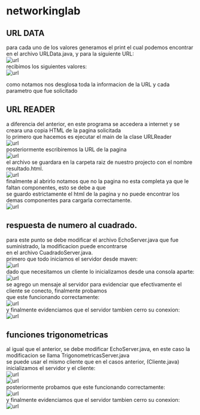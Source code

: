 # networkinglab
## URL DATA
para cada uno de los valores generamos el print el cual podemos encontrar en el archivo URLData.java, y para la siguiente URL:  
![url](imagenes/url.PNG)  
recibimos los siguientes valores:  
![url](imagenes/results.PNG)  

como notamos nos desglosa toda la informacion de la URL y cada parametro que fue solicitado

## URL READER	
a diferencia del anterior, en este programa se accedera a internet y se creara una copia HTML de la pagina solicitada  
lo primero que hacemos es ejecutar el main de la clase URLReader  
![url](imagenes/readerexec.JPG)  
posteriormente escribiremos la URL de la pagina  
![url](imagenes/readerurl.JPG)  
el archivo se guardara en la carpeta raiz de nuestro projecto con el nombre resultado.html.  
![url](imagenes/readersave.JPG)  
finalmente al abrirlo notamos que no la pagina no esta completa ya que le faltan componentes, esto se debe a que  
se guardo estrictamente el html de la pagina y no puede encontrar los demas componentes para cargarla correctamente.   
![url](imagenes/readerresult.JPG)  

## respuesta de numero al cuadrado.
para este punto se debe modificar el archivo EchoServer.java que fue suministrado, la modificacion puede encontrarse  
en el archivo CuadradoServer.java.  
primero que todo iniciamos el servidor desde maven:  
![url](imagenes/cuadradoserver.JPG)  
dado que necesitamos un cliente lo inicializamos desde una consola aparte:  
![url](imagenes/cuadradocliente.JPG)  
se agrego un mensaje al servidor para evidenciar que efectivamente el cliente se conecto, finalmente probamos  
que este funcionando correctamente:  
![url](imagenes/cuadradoresult.JPG)  
y finalmente evidenciamos que el servidor tambien cerro su conexion:  
![url](imagenes/cuadradoclose.JPG)  

## funciones trigonometricas
al igual que el anterior, se debe modificar EchoServer.java, en este caso la modificacion se llama TrigonometricasServer.java  
se puede usar el mismo cliente que en el casos anterior, (Cliente.java)  
inicializamos el servidor y el cliente:  
![url](imagenes/trigonometricasserver.JPG)  
![url](imagenes/trigonometricascliente.JPG)  
posteriormente probamos que este funcionando correctamente:  
![url](imagenes/trigonometricasresult.JPG)  
y finalmente evidenciamos que el servidor tambien cerro su conexion:  
![url](imagenes/trigonometricasclose.JPG)  


